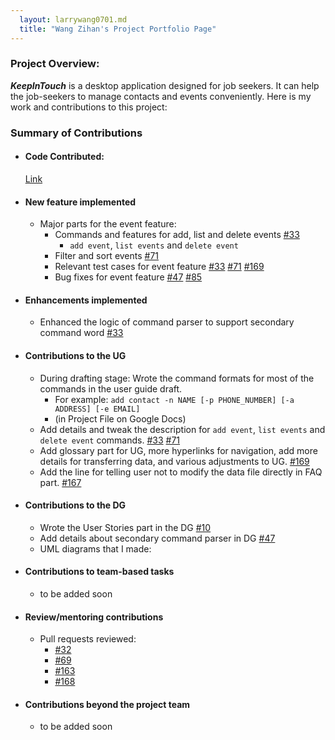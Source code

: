 ```yaml
---
  layout: larrywang0701.md
  title: "Wang Zihan's Project Portfolio Page"
---
```


### Project  Overview:
**_KeepInTouch_** is a desktop application designed for job seekers. It can help the job-seekers to manage contacts and events conveniently. Here is my work and contributions to this project:

### Summary of Contributions
  - #### Code Contributed:

    [Link](https://nus-cs2103-ay2324s1.github.io/tp-dashboard/?search=larrywang0701&breakdown=false&sort=groupTitle%20dsc&sortWithin=title&since=2023-09-22&timeframe=commit&mergegroup=&groupSelect=groupByRepos&tabOpen=true&tabType=authorship&tabAuthor=larrywang0701&tabRepo=AY2324S1-CS2103T-W16-1%2Ftp%5Bmaster%5D&authorshipIsMergeGroup=false&authorshipFileTypes=docs~functional-code~test-code&authorshipIsBinaryFileTypeChecked=false&authorshipIsIgnoredFilesChecked=false)

  - #### New feature implemented
      - Major parts for the event feature:
          - Commands and features for add, list and delete events [#33](https://github.com/AY2324S1-CS2103T-W16-1/tp/pull/33)
            - `add event`, `list events` and `delete event`
          - Filter and sort events [#71](https://github.com/AY2324S1-CS2103T-W16-1/tp/pull/71)
          - Relevant test cases for event feature [#33](https://github.com/AY2324S1-CS2103T-W16-1/tp/pull/33) [#71](https://github.com/AY2324S1-CS2103T-W16-1/tp/pull/71) [#169](https://github.com/AY2324S1-CS2103T-W16-1/tp/pull/169)
          - Bug fixes for event feature [#47](https://github.com/AY2324S1-CS2103T-W16-1/tp/pull/47) [#85](https://github.com/AY2324S1-CS2103T-W16-1/tp/pull/85)

  - #### Enhancements implemented
    - Enhanced the logic of command parser to support secondary command word [#33](https://github.com/AY2324S1-CS2103T-W16-1/tp/pull/33)


  - #### Contributions to the UG

      - During drafting stage: Wrote the command formats for most of the commands in the user guide draft.
        - For example: `add contact -n NAME [-p PHONE_NUMBER] [-a ADDRESS] [-e EMAIL]`
        - (in Project File on Google Docs)
      - Add details and tweak the description for `add event`, `list events` and `delete event` commands.
    [#33](https://github.com/AY2324S1-CS2103T-W16-1/tp/pull/33/files#diff-b50feaf9240709b6b02fb9584696b012c2a69feeba89e409952cc2f401f373fb)
    [#71](https://github.com/AY2324S1-CS2103T-W16-1/tp/pull/71/files#diff-b50feaf9240709b6b02fb9584696b012c2a69feeba89e409952cc2f401f373fb)
      - Add glossary part for UG, more hyperlinks for navigation, add more details for transferring data, and various adjustments to UG. [#169](https://github.com/AY2324S1-CS2103T-W16-1/tp/pull/169/files#diff-b50feaf9240709b6b02fb9584696b012c2a69feeba89e409952cc2f401f373fb)
      - Add the line for telling user not to modify the data file directly in FAQ part. [#167](https://github.com/AY2324S1-CS2103T-W16-1/tp/pull/167)

  - #### Contributions to the DG

     - Wrote the User Stories part in the DG [#10](https://github.com/AY2324S1-CS2103T-W16-1/tp/pull/10)
     - Add details about secondary command parser in DG [#47](https://github.com/AY2324S1-CS2103T-W16-1/tp/pull/47/files#diff-1a95edf069a4136e9cb71bee758b0dc86996f6051f0d438ec2c424557de7160b)
     - UML diagrams that I made:
     <puml src="diagrams/event/AddEventSequenceDiagram.puml"/>
     <puml src="diagrams/event/AddEventSequenceDiagram.puml"/>

  - #### Contributions to team-based tasks

     - to be added soon

  - #### Review/mentoring contributions

     - Pull requests reviewed:
       - [#32](https://github.com/AY2324S1-CS2103T-W16-1/tp/pull/32)
       - [#69](https://github.com/AY2324S1-CS2103T-W16-1/tp/pull/69)
       - [#163](https://github.com/AY2324S1-CS2103T-W16-1/tp/pull/163)
       - [#168](https://github.com/AY2324S1-CS2103T-W16-1/tp/pull/168)

  - #### Contributions beyond the project team

     - to be added soon

